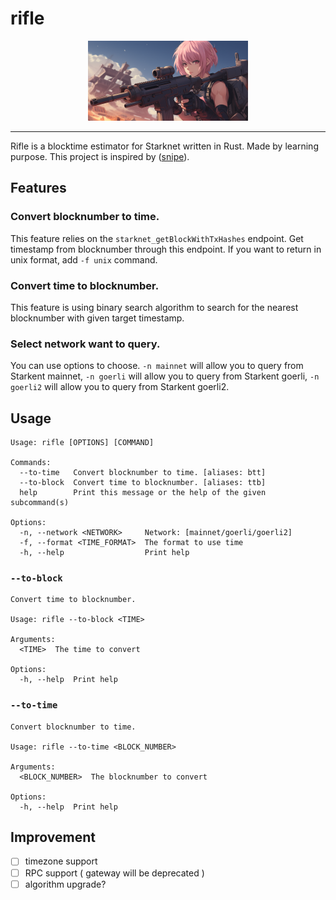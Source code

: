 # rifle

<div align="center">
  <img src="public/rifle_banner.png" height="128">
</div>

---

Rifle is a blocktime estimator for Starknet written in Rust. Made by learning purpose. This project is inspired by ([snipe](https://github.com/0xcacti/snipe)).

## Features

### Convert blocknumber to time.

This feature relies on the `starknet_getBlockWithTxHashes` endpoint. Get timestamp from blocknumber through this endpoint. If you want to return in unix format, add `-f unix` command.

### Convert time to blocknumber.

This feature is using binary search algorithm to search for the nearest blocknumber with given target timestamp.

### Select network want to query.

You can use options to choose. `-n mainnet` will allow you to query from Starkent mainnet, `-n goerli` will allow you to query from Starkent goerli, `-n goerli2` will allow you to query from Starkent goerli2.

## Usage

```
Usage: rifle [OPTIONS] [COMMAND]

Commands:
  --to-time   Convert blocknumber to time. [aliases: btt]
  --to-block  Convert time to blocknumber. [aliases: ttb]
  help        Print this message or the help of the given subcommand(s)

Options:
  -n, --network <NETWORK>     Network: [mainnet/goerli/goerli2]
  -f, --format <TIME_FORMAT>  The format to use time
  -h, --help                  Print help
```

### `--to-block`

```
Convert time to blocknumber.

Usage: rifle --to-block <TIME>

Arguments:
  <TIME>  The time to convert

Options:
  -h, --help  Print help
```

### `--to-time`

```
Convert blocknumber to time.

Usage: rifle --to-time <BLOCK_NUMBER>

Arguments:
  <BLOCK_NUMBER>  The blocknumber to convert

Options:
  -h, --help  Print help
```

## Improvement

- [ ] timezone support
- [ ] RPC support ( gateway will be deprecated )
- [ ] algorithm upgrade?

